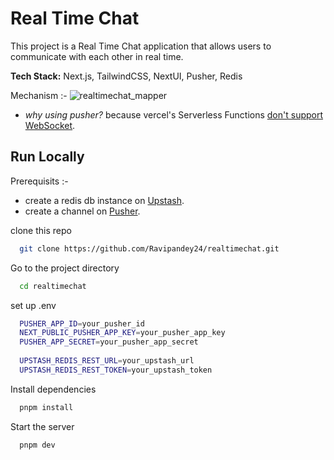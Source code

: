 # Real Time Chat

This project is a Real Time Chat application that allows users to communicate with each other in real time. 

**Tech Stack:** Next.js, TailwindCSS, NextUI, Pusher, Redis

Mechanism :-
![realtimechat_mapper](https://github.com/Ravipandey24/realtimechat/assets/79630119/83e3f9d3-6cae-44c6-ad37-c6adb59298ce)

- *why using pusher?* because vercel's Serverless Functions [don't support WebSocket](https://vercel.com/guides/do-vercel-serverless-functions-support-websocket-connections).

## Run Locally

Prerequisits :- 
- create a redis db instance on [Upstash](https://upstash.com/).
- create a channel on [Pusher](https://pusher.com/).

clone this repo
```bash
  git clone https://github.com/Ravipandey24/realtimechat.git
```
Go to the project directory

```bash
  cd realtimechat
```

set up .env
```bash
  PUSHER_APP_ID=your_pusher_id
  NEXT_PUBLIC_PUSHER_APP_KEY=your_pusher_app_key
  PUSHER_APP_SECRET=your_pusher_app_secret
  
  UPSTASH_REDIS_REST_URL=your_upstash_url
  UPSTASH_REDIS_REST_TOKEN=your_upstash_token
```


Install dependencies

```bash
  pnpm install
```

Start the server

```bash
  pnpm dev
```


